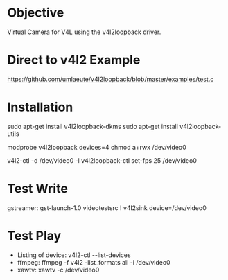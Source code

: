 
# Objective

Virtual Camera for V4L using the v4l2loopback driver.

# Direct to v4l2 Example

https://github.com/umlaeute/v4l2loopback/blob/master/examples/test.c

# Installation

 sudo apt-get install v4l2loopback-dkms
 sudo apt-get install v4l2loopback-utils

 modprobe v4l2loopback devices=4
 chmod a+rwx /dev/video0

 v4l2-ctl -d /dev/video0 -l
 v4l2loopback-ctl set-fps 25 /dev/video0

# Test Write

 gstreamer: gst-launch-1.0 videotestsrc ! v4l2sink device=/dev/video0

# Test Play

* Listing of device: v4l2-ctl --list-devices
* ffmpeg: ffmpeg -f v4l2 -list_formats all -i /dev/video0
* xawtv:  xawtv -c /dev/video0
